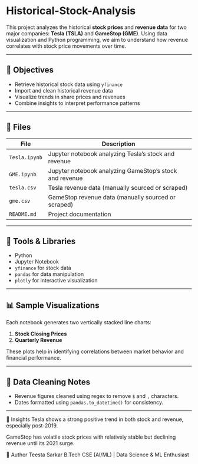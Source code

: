 # Historical-Stock-Analysis
This project analyzes the historical **stock prices** and **revenue data** for two major companies: **Tesla (TSLA)** and **GameStop (GME)**. Using data visualization and Python programming, we aim to understand how revenue correlates with stock price movements over time.

---

## 📌 Objectives

- Retrieve historical stock data using `yfinance`
- Import and clean historical revenue data
- Visualize trends in share prices and revenues
- Combine insights to interpret performance patterns

---

## 📁 Files

| File | Description |
|------|-------------|
| `Tesla.ipynb` | Jupyter notebook analyzing Tesla’s stock and revenue |
| `GME.ipynb` | Jupyter notebook analyzing GameStop’s stock and revenue |
| `tesla.csv` | Tesla revenue data (manually sourced or scraped) |
| `gme.csv` | GameStop revenue data (manually sourced or scraped) |
| `README.md` | Project documentation |

---

## 🧰 Tools & Libraries

- Python
- Jupyter Notebook
- `yfinance` for stock data
- `pandas` for data manipulation
- `plotly` for interactive visualization

---

## 📊 Sample Visualizations

Each notebook generates two vertically stacked line charts:

1. **Stock Closing Prices**
2. **Quarterly Revenue**

These plots help in identifying correlations between market behavior and financial performance.

---

## 🧹 Data Cleaning Notes

- Revenue figures cleaned using regex to remove `$` and `,` characters.
- Dates formatted using `pandas.to_datetime()` for consistency.

---
🧠 Insights
Tesla shows a strong positive trend in both stock and revenue, especially post-2019.

GameStop has volatile stock prices with relatively stable but declining revenue until its 2021 surge.

👤 Author
Teesta Sarkar
B.Tech CSE (AI/ML) | Data Science & ML Enthusiast

